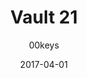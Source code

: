 ---
title: Vault 21
profile: SA Row 3
colorway: Vault Jumpsuit
base: BFK
legend: YY
author: 00keys
date: 2017-04-01
gb: junktown2
code: v21-bfk-yy-sa3
id: 914 # 900 = Junktown Keys II GB
tags: SA Row 3, Vault 21, Junktown Keys II GB, Vault Jumpsuit
template: key.jade
---